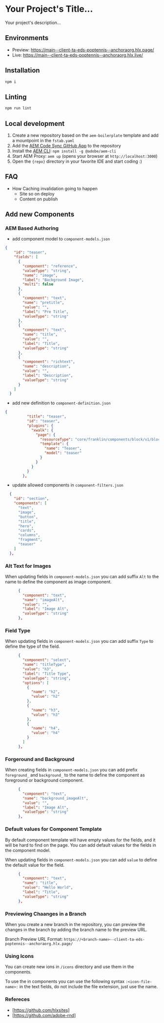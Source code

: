 # Your Project's Title...
Your project's description...

## Environments
- Preview: https://main--client-ta-eds-poptennis--anchoraorg.hlx.page/
- Live: https://main--client-ta-eds-poptennis--anchoraorg.hlx.live/

## Installation

```sh
npm i
```

## Linting

```sh
npm run lint
```

## Local development

1. Create a new repository based on the `aem-boilerplate` template and add a mountpoint in the `fstab.yaml`
1. Add the [AEM Code Sync GitHub App](https://github.com/apps/aem-code-sync) to the repository
1. Install the [AEM CLI](https://github.com/adobe/helix-cli): `npm install -g @adobe/aem-cli`
1. Start AEM Proxy: `aem up` (opens your browser at `http://localhost:3000`)
1. Open the `{repo}` directory in your favorite IDE and start coding :)

## FAQ

- How Caching invalidation going to happen
  - Site so on deploy
  - Content on publish

## Add new Components

### AEM Based Authoring

- add component model to  `component-models.json`

```json
{
    "id": "teaser",
    "fields": [
      {
        "component": "reference",
        "valueType": "string",
        "name": "image",
        "label": "Background Image",
        "multi": false
      },
      {
        "component": "text",
        "name": "pretitle",
        "value": "",
        "label": "Pre Title",
        "valueType": "string"
      },
      {
        "component": "text",
        "name": "title",
        "value": "",
        "label": "Title",
        "valueType": "string"
      },
      {
        "component": "richtext",
        "name": "description",
        "value": "",
        "label": "Description",
        "valueType": "string"
      }
    ]
  }
```

- add new definition to `component-definition.json`

```json
{
          "title": "teaser",
          "id": "teaser",
          "plugins": {
            "xwalk": {
              "page": {
                "resourceType": "core/franklin/components/block/v1/block",
                "template": {
                  "name": "Teaser",
                  "model": "teaser"
                }
              }
            }
          }
        },

```

- update allowed components in `component-filters.json`

```json
  {
    "id": "section",
    "components": [
      "text",
      "image",
      "button",
      "title",
      "hero",
      "cards",
      "columns",
      "fragment",
      "teaser"
    ]
  },

```

### Alt Text for Images

When updating fields in `component-models.json` you can add suffix `Alt` to the name to define the component as image component.

```json
      {
        "component": "text",
        "name": "imageAlt",
        "value": "",
        "label": "Image Alt",
        "valueType": "string"
      },
```

### Field Type

When updating fields in `component-models.json` you can add suffix `Type` to define the type of the field.

```json
      {
        "component": "select",
        "name": "titleType",
        "value": "h3",
        "label": "Title Type",
        "valueType": "string",
        "options": [
          {
            "name": "h2",
            "value": "h2"
          },
          {
            "name": "h3",
            "value": "h3"
          },
          {
            "name": "h4",
            "value": "h4"
          }
        ]
      },
```

### Forgeround and Background

When creating fields in `component-models.json` you can add prefix `foreground_` and `background_` to the name to define the component as foreground or background component.

```json
      {
        "component": "text",
        "name": "background_imageAlt",
        "value": "",
        "label": "Image Alt",
        "valueType": "string"
      },
```

### Default values for Component Template

By default component template will have empty values for the fields, and it will be hard to find on the page. You can add default values for the fields in the component model.

When updating fields in `component-models.json` you can add `value` to define the default value for the field.

```json
      {
        "component": "text",
        "name": "title",
        "value": "Hello World",
        "label": "Title",
        "valueType": "string"
      },
```

### Previewing Chaanges in a Branch

When you create a new branch in the repository, you can preview the changes in the branch by adding the branch name to the preview URL.

Branch Preview URL Format: `https://<branch-name>--client-ta-eds-poptennis--anchoraorg.hlx.page/`

### Using Icons

You can create new ions in `/icons` directory and use them in the components.

To use the in components you can use the following syntax `:<icon-file-name>:` in the text fields, do not include the file extension, just use the name.

### Refereces

- [https://github.com/hlxsites]
- [https://github.com/adobe-rnd]